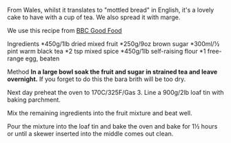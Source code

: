 From Wales, whilst it translates to "mottled bread" in English, it's a lovely cake to have with a cup of tea.  We also spread it with marge.  

We use this recipe from [BBC Good Food](https://www.bbc.co.uk/food/recipes/bara_brith_33441)

Ingredients
*450g/1lb dried mixed fruit
*250g/9oz brown sugar
*300ml/½ pint warm black tea
*2 tsp mixed spice
*450g/1lb self-raising flour
*1 free-range egg, beaten

Method
**In a large bowl soak the fruit and sugar in strained tea and leave overnight.** If you forget to do this the bara brith will be too dry.

Next day preheat the oven to 170C/325F/Gas 3. Line a 900g/2lb loaf tin with baking parchment.

Mix the remaining ingredients into the fruit mixture and beat well.

Pour the mixture into the loaf tin and bake the oven and bake for 1½ hours or until a skewer inserted into the middle comes out clean.